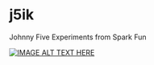 # j5ik
Johnny Five Experiments from Spark Fun

[![IMAGE ALT TEXT HERE](http://img.youtube.com/vi/R6hV60vy4L4/0.jpg)](https://youtu.be/R6hV60vy4L4)
